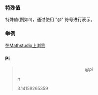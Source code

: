 ### 特殊值
特殊值(例如$\pi$)，通过使用 "@" 符号进行表示。

### 举例
[在Mathstudio上浏览](http://mathstud.io/?input[0]=QHBp&input[1]=K0BwaQ%3D%3D&input[2]=KygyQHBpKQ%3D%3D&input[3]=QGU%3D&input[4]=K0Bl&input[5]=QGdhbW1h&input[6]=K0BnYW1tYQ%3D%3D&input[7]=QHRhdQ%3D%3D&input[8]=K0B0YXU%3D&input[9]=QGk%3D&input[10]=c3FydCgtMSk%3D&input[11]=YWJzKDMrMkBpKQ%3D%3D&input[12]=M0BFNQ%3D%3D&input[13]=MTJARS02&input[14]=c2luKDMwQGQp&input[15]=Y29zKDQ1QGQp&input[16]=MzYwQGQ%3D&input[17]=QGluZg%3D%3D&input[18]=QENvbXBsZXhJbmZpbml0eQ%3D%3D&input[19]=QEluZGV0ZXJtaW5hdGU%3D)

### Pi
> ```math
> @pi
> ```
>
> $\pi$
>
> 3.14159265359